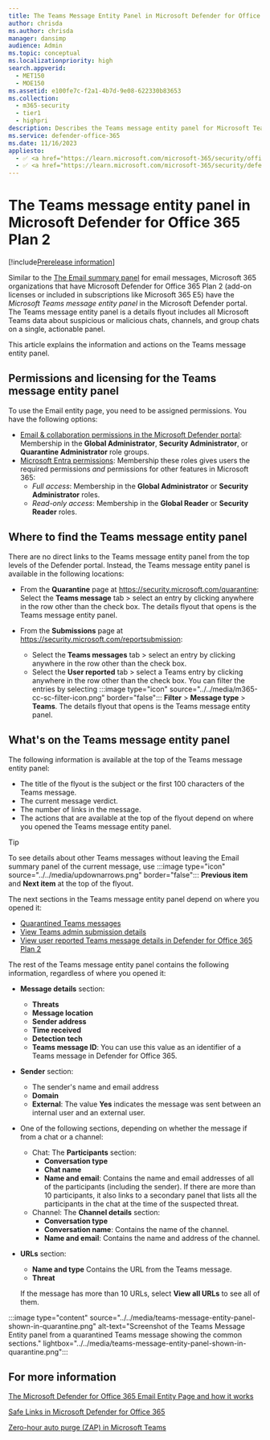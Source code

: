 ```yaml
---
title: The Teams Message Entity Panel in Microsoft Defender for Office 365
author: chrisda
ms.author: chrisda
manager: dansimp
audience: Admin
ms.topic: conceptual
ms.localizationpriority: high
search.appverid:
  - MET150
  - MOE150
ms.assetid: e100fe7c-f2a1-4b7d-9e08-622330b83653
ms.collection:
  - m365-security
  - tier1
  - highpri
description: Describes the Teams message entity panel for Microsoft Teams in Microsoft Defender for Office 365 Plan 2, how it does post-breach work like ZAP and Safe Links and gives admins a single pane of glass on Teams chat and channel threats like suspicious URLs..
ms.service: defender-office-365
ms.date: 11/16/2023
appliesto:
  - ✅ <a href="https://learn.microsoft.com/microsoft-365/security/office-365-security/mdo-about#defender-for-office-365-plan-1-vs-plan-2-cheat-sheet" target="_blank">Microsoft Defender for Office 365 Plan 1 and Plan 2</a>
  - ✅ <a href="https://learn.microsoft.com/microsoft-365/security/defender/microsoft-365-defender" target="_blank">Microsoft Defender XDR</a>
---
```


# The Teams message entity panel in Microsoft Defender for Office 365 Plan 2

[!include[Prerelease information](../includes/prerelease.md)]

Similar to the [The Email summary panel](mdo-email-entity-page.md#the-email-summary-panel) for email messages, Microsoft 365 organizations that have Microsoft Defender for Office 365 Plan 2 (add-on licenses or included in subscriptions like Microsoft 365 E5) have the _Microsoft Teams message entity panel_ in the Microsoft Defender portal. The Teams message entity panel is a details flyout includes all Microsoft Teams data about suspicious or malicious chats, channels, and group chats on a single, actionable panel.

This article explains the information and actions on the Teams message entity panel.

## Permissions and licensing for the Teams message entity panel

To use the Email entity page, you need to be assigned permissions. You have the following options:

- [Email & collaboration permissions in the Microsoft Defender portal](mdo-portal-permissions.md): Membership in the **Global Administrator**, **Security Administrator**, or **Quarantine Administrator** role groups.
- [Microsoft Entra permissions](/entra/identity/role-based-access-control/manage-roles-portal): Membership these roles gives users the required permissions _and_ permissions for other features in Microsoft 365:
  - _Full access_: Membership in the **Global Administrator** or **Security Administrator** roles.
  - _Read-only access_: Membership in the **Global Reader** or **Security Reader** roles.

## Where to find the Teams message entity panel

There are no direct links to the Teams message entity panel from the top levels of the Defender portal. Instead, the Teams message entity panel is available in the following locations:

- From the **Quarantine** page at <https://security.microsoft.com/quarantine>: Select the **Teams message** tab \> select an entry by clicking anywhere in the row other than the check box. The details flyout that opens is the Teams message entity panel.

- From the **Submissions** page at <https://security.microsoft.com/reportsubmission>:
  - Select the **Teams messages** tab \> select an entry by clicking anywhere in the row other than the check box.
  - Select the **User reported** tab \> select a Teams entry by clicking anywhere in the row other than the check box. You can filter the entries by selecting :::image type="icon" source="../../media/m365-cc-sc-filter-icon.png" border="false"::: **Filter** \> **Message type** \> **Teams**. The details flyout that opens is the Teams message entity panel.

## What's on the Teams message entity panel

The following information is available at the top of the Teams message entity panel:

- The title of the flyout is the subject or the first 100 characters of the Teams message.
- The current message verdict.
- The number of links in the message.
- The actions that are available at the top of the flyout depend on where you opened the Teams message entity panel.

> [!TIP]
> To see details about other Teams messages without leaving the Email summary panel of the current message, use :::image type="icon" source="../../media/updownarrows.png" border="false"::: **Previous item** and **Next item** at the top of the flyout.

The next sections in the Teams message entity panel depend on where you opened it:

- [Quarantined Teams messages](quarantine-admin-manage-messages-files.md#view-quarantined-teams-message-details)
- [View Teams admin submission details](submissions-admin.md#view-teams-admin-submission-details)
- [View user reported Teams message details in Defender for Office 365 Plan 2](submissions-admin.md#view-user-reported-teams-message-details-in-defender-for-office-365-plan-2)

The rest of the Teams message entity panel contains the following information, regardless of where you opened it:

- **Message details** section:
  - **Threats**
  - **Message location**
  - **Sender address**
  - **Time received**
  - **Detection tech**
  - **Teams message ID**: You can use this value as an identifier of a Teams message in Defender for Office 365.

- **Sender** section:
  - The sender's name and email address
  - **Domain**
  - **External**: The value **Yes** indicates the message was sent between an internal user and an external user.

- One of the following sections, depending on whether the message if from a chat or a channel:
  - Chat: The **Participants** section:
    - **Conversation type**
    - **Chat name**
    - **Name and email**: Contains the name and email addresses of all of the participants (including the sender). If there are more than 10 participants, it also links to a secondary panel that lists all the participants in the chat at the time of the suspected threat.
  - Channel: The **Channel details** section:
    - **Conversation type**
    - **Conversation name**: Contains the name of the channel.
    - **Name and email**: Contains the name and address of the channel.

- **URLs** section:
  - **Name and type** Contains the URL from the Teams message.
  - **Threat**

  If the message has more than 10 URLs, select **View all URLs** to see all of them.

:::image type="content" source="../../media/teams-message-entity-panel-shown-in-quarantine.png" alt-text="Screenshot of the Teams Message Entity panel from a quarantined Teams message showing the common sections." lightbox="../../media/teams-message-entity-panel-shown-in-quarantine.png":::

## For more information

[The Microsoft Defender for Office 365 Email Entity Page and how it works](mdo-email-entity-page.md)

[Safe Links in Microsoft Defender for Office 365](safe-links-about.md)

[Zero-hour auto purge (ZAP) in Microsoft Teams](zero-hour-auto-purge.md#zero-hour-auto-purge-zap-in-microsoft-teams)
